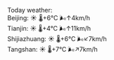 Today weather:  
Beijing: ☀️   🌡️+6°C 🌬️↑4km/h  
Tianjin: ☀️   🌡️+4°C 🌬️↑11km/h  
Shijiazhuang: ☀️   🌡️+6°C 🌬️↙7km/h  
Tangshan: ☀️   🌡️+7°C 🌬️↗7km/h  
